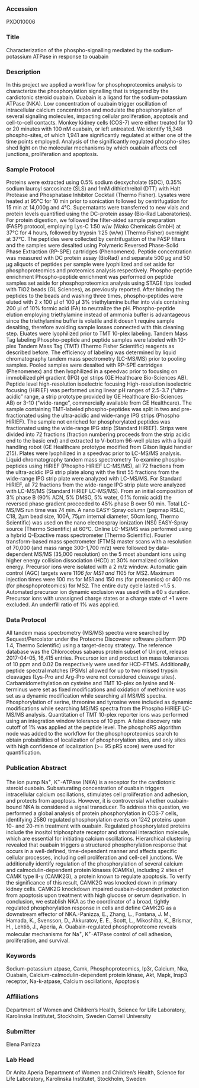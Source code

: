 ### Accession
PXD010006

### Title
Characterization of the phospho-signalling mediated by the sodium-potassium ATPase in response to ouabain

### Description
In this project we applied a workflow for phosphoproteomics analysis to characterize the phosphorylation signalling that is triggered by the cardiotonic steroid ouabain. Ouabain is a ligand for the sodium-potassium ATPase (NKA). Low concentration of ouabain trigger oscillation of intracellular calcium concentration and modulate the phosphorylation of several signaling molecules, impacting cellular proliferation, apoptosis and cell-to-cell contacts. Monkey kidney cells (COS-7) were either treated for 10 or 20 minutes with 100 nM ouabain, or left untreated. We identify 15,348 phospho-sites, of which 1,941 are significantly regulated at either one of the time points employed. Analysis of the significantly regulated phospho-sites shed light on the molecular mechanisms by which ouabain affects cell junctions, proliferation and apoptosis.

### Sample Protocol
Proteins were extracted using 0.5% sodium deoxycholate (SDC), 0.35% sodium lauroyl sarcosinate (SLS) and 1mM dithiothreitol (DTT) with Halt Protease and Phosphatase Inhibitor Cocktail (Thermo Fisher). Lysates were heated at 95°C for 10 min prior to sonication followed by centrifugation for 15 min at 14,000g and 4°C. Supernatants were transferred to new vials and protein levels quantified using the DC-protein assay (Bio-Rad Laboratories). For protein digestion, we followed the filter-aided sample preparation (FASP) protocol, employing Lys-C 1:50 w/w (Wako Chemicals GmbH) at 37°C for 4 hours, followed by trypsin 1:25 (w/w) (Thermo Fisher) overnight at 37°C. The peptides were collected by centrifugation of the FASP filters and the samples were desalted using Polymeric Reversed Phase-Solid Phase Extraction (RP-SPE) cartridges (Phenomenex). Peptide concentration was measured with DC protein assay (BioRad) and separate 500 μg and 50 μg aliquots of peptides per sample were lyophilized and set aside for phosphoproteomics and proteomics analysis respectively.  Phospho-peptide enrichment  Phospho-peptide enrichment was performed on peptide samples set aside for phosphoproteomics analysis using STAGE tips loaded with TiO2 beads (GL Sciences), as previously reported. After binding the peptides to the beads and washing three times, phospho-peptides were eluted with 2 x 100 μl of 100 μl 3% triethylamine buffer into vials containing 200 μl of 10% formic acid (FA) to neutralize the pH. Phospho-peptide elution employing triethylamine instead of ammonia buffer is advantageous since the triethylamine buffer is volatile and it doesn’t require sample desalting, therefore avoiding sample losses connected with this cleaning step. Eluates were lyophilized prior to TMT 10-plex labeling.  Tandem Mass Tag labeling  Phospho-peptide and peptide samples were labeled with 10-plex Tandem Mass Tag (TMT) (Thermo Fisher Scientific) reagents as described before. The efficiency of labeling was determined by liquid chromatography tandem mass spectrometry (LC-MS/MS) prior to pooling samples. Pooled samples were desalted with RP-SPE cartridges (Phenomenex) and then lyophilized in a speedvac prior to focusing on immobilized pH gradient (IPG) gel strips (GE Healthcare Bio-Sciences AB).  Peptide level high-resolution isoelectric focusing  High-resolution isoelectric focusing (HiRIEF) was performed using linear pH ranges of 2.5-3.7 (“ultra-acidic” range, a strip prototype provided by GE Healthcare Bio-Sciences AB) or 3-10 (“wide-range”, commercially available from GE Healthcare). The sample containing TMT-labeled phospho-peptides was split in two and pre-fractionated using the ultra-acidic and wide-range IPG strips (Phospho HiRIEF). The sample not enriched for phosphorylated peptides was fractionated using the wide-range IPG strip (Standard HiRIEF). Strips were divided into 72 fractions (fraction numbering proceeds from the strip acidic end to the basic end) and extracted to V-bottom 96-well plates with a liquid handling robot (GE Healthcare prototype modified from Gilson liquid handler 215). Plates were lyophilized in a speedvac prior to LC-MS/MS analysis.  Liquid chromatography tandem mass spectrometry  To examine phospho-peptides using HiRIEF (Phospho HiRIEF LC-MS/MS), all 72 fractions from the ultra-acidic IPG strip plate along with the first 55 fractions from the wide-range IPG strip plate were analyzed with LC-MS/MS. For Standard HiRIEF, all 72 fractions from the wide-range IPG strip plate were analyzed with LC-MS/MS (Standard HiRIEF LC-MS/MS). From an initial composition of 3% phase B (90% ACN, 5% DMSO, 5% water, 0.1% formic acid) the reversed phase gradient proceeded to 45% phase B over 50 min. Total LC-MS/MS run time was 74 min. A nano EASY-Spray column (pepmap RSLC, C18, 2µm bead size, 100Å, 75µm internal diameter, 50cm long, Thermo Scientific) was used on the nano electrospray ionization (NSI) EASY-Spray source (Thermo Scientific) at 60°C. Online LC-MS/MS was performed using a hybrid Q-Exactive mass spectrometer (Thermo Scientific). Fourier transform-based mass spectrometer (FTMS) master scans with a resolution of 70,000 (and mass range 300-1,700 m/z) were followed by data-dependent MS/MS (35,000 resolution) on the 5 most abundant ions using higher energy collision dissociation (HCD) at 30% normalized collision energy. Precursor ions were isolated with a 2 m/z window. Automatic gain control (AGC) targets were 1*106 for MS1 and 1*105 for MS2. Maximum injection times were 100 ms for MS1 and 150 ms (for proteomics) or 400 ms (for phosphoproteomics) for MS2. The entire duty cycle lasted ~1.5 s. Automated precursor ion dynamic exclusion was used with a 60 s duration. Precursor ions with unassigned charge states or a charge state of +1 were excluded. An underfill ratio of 1% was applied.

### Data Protocol
All tandem mass spectrometry (MS/MS) spectra were searched by Sequest/Percolator under the Proteome Discoverer software platform (PD 1.4, Thermo Scientific) using a target-decoy strategy. The reference database was the Chlorocebus sabaeus protein subset of Uniprot, release 2017-04-05, 16,415 entries. Precursor ion and product ion mass tolerances of 10 ppm and 0.02 Da respectively were used for HCD-FTMS. Additionally, peptide spectral matches (PSMs) allowed for up to two missed trypsin cleavages (Lys-Pro and Arg-Pro were not considered cleavage sites). Carbamidomethylation on cysteine and TMT 10-plex on lysine and N-terminus were set as fixed modifications and oxidation of methionine was set as a dynamic modification while searching all MS/MS spectra. Phosphorylation of serine, threonine and tyrosine were included as dynamic modifications while searching MS/MS spectra from the Phospho HiRIEF LC-MS/MS analysis. Quantitation of TMT 10-plex reporter ions was performed using an integration window tolerance of 10 ppm. A false discovery rate cutoff of 1% was applied at the peptide level. The phosphoRS algorithm node was added to the workflow for the phosphoproteomics search to obtain probabilities of localization of phosphorylation sites, and only sites with high confidence of localization (>= 95 pRS score) were used for quantification.

### Publication Abstract
The ion pump Na<sup>+</sup>, K<sup>+</sup>-ATPase (NKA) is a receptor for the cardiotonic steroid ouabain. Subsaturating concentration of ouabain triggers intracellular calcium oscillations, stimulates cell proliferation and adhesion, and protects from apoptosis. However, it is controversial whether ouabain-bound NKA is considered a signal transducer. To address this question, we performed a global analysis of protein phosphorylation in COS-7 cells, identifying 2580 regulated phosphorylation events on 1242 proteins upon 10- and 20-min treatment with ouabain. Regulated phosphorylated proteins include the inositol triphosphate receptor and stromal interaction molecule, which are essential for initiating calcium oscillations. Hierarchical clustering revealed that ouabain triggers a structured phosphorylation response that occurs in a well-defined, time-dependent manner and affects specific cellular processes, including cell proliferation and cell-cell junctions. We additionally identify regulation of the phosphorylation of several calcium and calmodulin-dependent protein kinases (CAMKs), including 2 sites of CAMK type II-&#x3b3; (CAMK2G), a protein known to regulate apoptosis. To verify the significance of this result, CAMK2G was knocked down in primary kidney cells. CAMK2G knockdown impaired ouabain-dependent protection from apoptosis upon treatment with high glucose or serum deprivation. In conclusion, we establish NKA as the coordinator of a broad, tightly regulated phosphorylation response in cells and define CAMK2G as a downstream effector of NKA.-Panizza, E., Zhang, L., Fontana, J. M., Hamada, K., Svensson, D., Akkuratov, E. E., Scott, L., Mikoshiba, K., Brismar, H., Lehti&#xf6;, J., Aperia, A. Ouabain-regulated phosphoproteome reveals molecular mechanisms for Na<sup>+</sup>, K<sup>+</sup>-ATPase control of cell adhesion, proliferation, and survival.

### Keywords
Sodium-potassium atpase, Camk, Phosphoproteomics, Ip3r, Calcium, Nka, Ouabain, Calcium-calmodulin-dependent protein kinase, Akt, Mapk, Insp3 receptor, Na-k-atpase, Calcium oscillations, Apoptosis

### Affiliations
Department of Women and Children’s Health, Science for Life Laboratory, Karolinska Institutet, Stockholm, Sweden
Cornell University

### Submitter
Elena Panizza

### Lab Head
Dr Anita Aperia
Department of Women and Children’s Health, Science for Life Laboratory, Karolinska Institutet, Stockholm, Sweden


